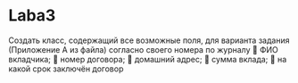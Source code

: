 # Laba3
Создать класс, содержащий все возможные поля, для варианта задания (Приложение А из файла) согласно своего номера по журналу  ФИО вкладчика;  номер договора;  домашний адрес;  сумма вклада;  на какой срок заключён договор
